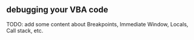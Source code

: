 ## debugging your VBA code

TODO: add some content about Breakpoints, Immediate Window, Locals, Call stack, etc.
